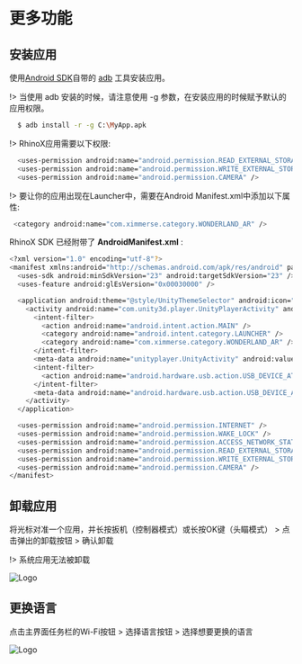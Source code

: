#	更多功能

##	安装应用

使用[Android SDK](https://developer.android.com)自带的 [adb](https://developer.android.com/studio/command-line/adb) 工具安装应用。

!> 当使用 adb 安装的时候，请注意使用 -g 参数，在安装应用的时候赋予默认的应用权限。
```bash
  $ adb install -r -g C:\MyApp.apk
````

!> RhinoX应用需要以下权限:

```bash
  <uses-permission android:name="android.permission.READ_EXTERNAL_STORAGE" />
  <uses-permission android:name="android.permission.WRITE_EXTERNAL_STORAGE" />
  <uses-permission android:name="android.permission.CAMERA" />
````



!> 要让你的应用出现在Launcher中，需要在Android Manifest.xml中添加以下属性:

```bash
 <category android:name="com.ximmerse.category.WONDERLAND_AR" />
````
 
RhinoX SDK 已经附带了 <b>AndroidManifest.xml</b> :

```bash
<?xml version="1.0" encoding="utf-8"?>
<manifest xmlns:android="http://schemas.android.com/apk/res/android" package="com.ximmerse.aio">
  <uses-sdk android:minSdkVersion="23" android:targetSdkVersion="23" />
  <uses-feature android:glEsVersion="0x00030000" />

  <application android:theme="@style/UnityThemeSelector" android:icon="@drawable/app_icon" android:label="@string/app_name" android:debuggable="true">
    <activity android:name="com.unity3d.player.UnityPlayerActivity" android:label="@string/app_name" android:screenOrientation="landscape" android:windowSoftInputMode="stateHidden|adjustResize">
      <intent-filter>
        <action android:name="android.intent.action.MAIN" />
        <category android:name="android.intent.category.LAUNCHER" />
        <category android:name="com.ximmerse.category.WONDERLAND_AR" />
      </intent-filter>
      <meta-data android:name="unityplayer.UnityActivity" android:value="true" />
      <intent-filter>
        <action android:name="android.hardware.usb.action.USB_DEVICE_ATTACHED"/>
      </intent-filter>
      <meta-data android:name="android.hardware.usb.action.USB_DEVICE_ATTACHED" android:resource="@xml/device_filter"/>
    </activity>
  </application>

  <uses-permission android:name="android.permission.INTERNET" />
  <uses-permission android:name="android.permission.WAKE_LOCK" />
  <uses-permission android:name="android.permission.ACCESS_NETWORK_STATE"/>
  <uses-permission android:name="android.permission.READ_EXTERNAL_STORAGE" />
  <uses-permission android:name="android.permission.WRITE_EXTERNAL_STORAGE" />
  <uses-permission android:name="android.permission.CAMERA" />
</manifest>
````

## 卸载应用

将光标对准一个应用，并长按扳机（控制器模式）或长按OK键（头瞄模式） > 点击弹出的卸载按钮 >  确认卸载

!>	系统应用无法被卸载

![Logo](https://raw.githubusercontent.com/yinyuanqings/AIOSDK/gh-pages/img/Launcher/Launcher-Uninstall.png ':size=865X394')

##	更换语言
点击主界面任务栏的Wi-Fi按钮 > 选择语言按钮 > 选择想要更换的语言

![Logo](https://raw.githubusercontent.com/yinyuanqings/AIOSDK/gh-pages/img/Launcher/Launcher-ChangeLanguage.png ':size=865X394')
